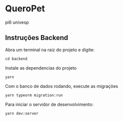 # QueroPet

pi6 univesp

## Instruções Backend

Abra um terminal na raiz do projeto e digite:


`cd backend`

Instale as dependencias do projeto

`yarn`

Com o banco de dados rodando, execute as migrações

`yarn typeorm migration:run`

Para iniciar o servidor de desenvolvimento:

`yarn dev:server`

